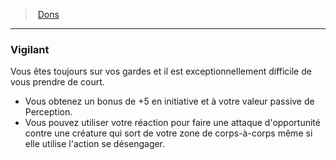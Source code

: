 ﻿> [Dons](hd_feats.md)

---

### Vigilant

Vous êtes toujours sur vos gardes et il est exceptionnellement difficile de vous prendre de court.

* Vous obtenez un bonus de +5 en initiative et à votre valeur passive de Perception.
* Vous pouvez utiliser votre réaction pour faire une attaque d'opportunité contre une créature qui sort de votre zone de corps-à-corps même si elle utilise l'action se désengager.

